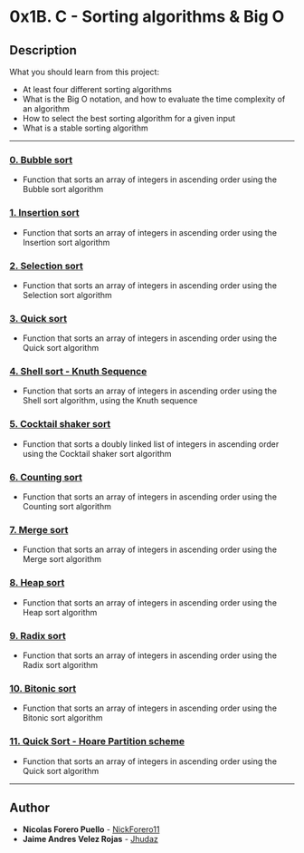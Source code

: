 # 0x1B. C - Sorting algorithms & Big O

## Description

What you should learn from this project:

* At least four different sorting algorithms
* What is the Big O notation, and how to evaluate the time complexity of an algorithm
* How to select the best sorting algorithm for a given input
* What is a stable sorting algorithm

---

### [0. Bubble sort](./0-bubble_sort.c)

* Function that sorts an array of integers in ascending order using the Bubble sort algorithm

### [1. Insertion sort](./1-insertion_sort_list.c)

* Function that sorts an array of integers in ascending order using the Insertion sort algorithm

### [2. Selection sort](./2-selection_sort.c)

* Function that sorts an array of integers in ascending order using the Selection sort algorithm

### [3. Quick sort](./3-quick_sort.c)

* Function that sorts an array of integers in ascending order using the Quick sort algorithm

### [4. Shell sort - Knuth Sequence](./100-shell_sort.c)

* Function that sorts an array of integers in ascending order using the Shell sort algorithm, using the Knuth sequence

### [5. Cocktail shaker sort](./101-cocktail_sort_list.c)

* Function that sorts a doubly linked list of integers in ascending order using the Cocktail shaker sort algorithm

### [6. Counting sort](./102-counting_sort.c)

* Function that sorts an array of integers in ascending order using the Counting sort algorithm

### [7. Merge sort](./103-merge_sort.c)

* Function that sorts an array of integers in ascending order using the Merge sort algorithm

### [8. Heap sort](./104-heap_sort.c)

* Function that sorts an array of integers in ascending order using the Heap sort algorithm

### [9. Radix sort](./105-radix_sort.c)

* Function that sorts an array of integers in ascending order using the Radix sort algorithm

### [10. Bitonic sort](./106-bitonic_sort.c)

* Function that sorts an array of integers in ascending order using the Bitonic sort algorithm

### [11. Quick Sort - Hoare Partition scheme](./107-quick_sort_hoare.c)

* Function that sorts an array of integers in ascending order using the Quick sort algorithm

---

## Author

* **Nicolas Forero Puello** - [NickForero11](https://github.com/NickForero11)
* **Jaime Andres Velez Rojas** - [Jhudaz](https://github.com/jhudaz)
